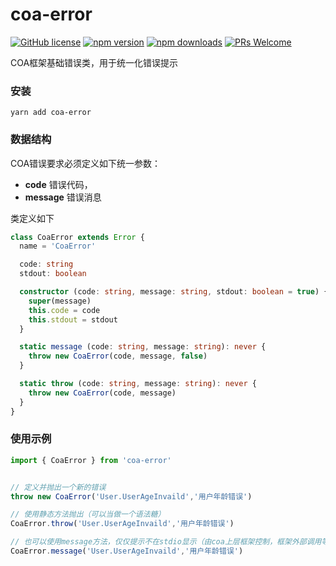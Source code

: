 # coa-error

[![GitHub license](https://img.shields.io/badge/license-MIT-green.svg?style=flat-square)](LICENSE)
[![npm version](https://img.shields.io/npm/v/coa-error.svg?style=flat-square)](https://www.npmjs.org/package/coa-error)
[![npm downloads](https://img.shields.io/npm/dm/coa-error.svg?style=flat-square)](http://npm-stat.com/charts.html?package=coa-error)
[![PRs Welcome](https://img.shields.io/badge/PRs-welcome-brightgreen.svg?style=flat-square)](https://github.com/coajs/coa-error/pulls)

COA框架基础错误类，用于统一化错误提示

### 安装
```shell
yarn add coa-error
```

### 数据结构

COA错误要求必须定义如下统一参数：
- **code** 错误代码，
- **message** 错误消息

类定义如下

```typescript
class CoaError extends Error {
  name = 'CoaError'

  code: string
  stdout: boolean

  constructor (code: string, message: string, stdout: boolean = true) {
    super(message)
    this.code = code
    this.stdout = stdout
  }

  static message (code: string, message: string): never {
    throw new CoaError(code, message, false)
  }

  static throw (code: string, message: string): never {
    throw new CoaError(code, message)
  }
}
```

### 使用示例

```typescript
import { CoaError } from 'coa-error'


// 定义并抛出一个新的错误
throw new CoaError('User.UserAgeInvaild','用户年龄错误')

// 使用静态方法抛出（可以当做一个语法糖）
CoaError.throw('User.UserAgeInvaild','用户年龄错误')

// 也可以使用message方法，仅仅提示不在stdio显示（由coa上层框架控制，框架外部调用等同于throw）
CoaError.message('User.UserAgeInvaild','用户年龄错误')

```

